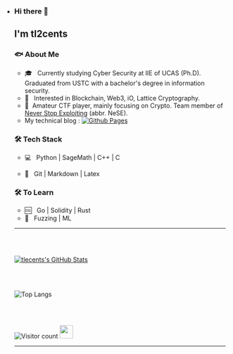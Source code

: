 - ### Hi there 👋<h2> I'm tl2cents</h2>

  <h3> 🐟 About Me </h3>

  - 🎓 &nbsp; Currently studying  Cyber Security at IIE of UCAS (Ph.D). Graduated from USTC with a bachelor's degree in information security.
  - 🌱 &nbsp; Interested in Blockchain, Web3, iO, Lattice Cryptography.
  - :information_desk_person: &nbsp;Amateur CTF player, mainly focusing on Crypto. Team member of [Never Stop Exploiting](https://ctftime.org/team/13575) (abbr. NeSE). 
  - My technical blog : <a href="https://www.linkedin.com/in/shivam-malpani-47a379198/"><img alt="Github Pages" src="https://img.shields.io/badge/Github-tl2cents-blue?style=flat-square&logo=Github"></a>

  <h3>🛠 Tech Stack</h3>

  - 💻 &nbsp; Python | SageMath | C++ | C 

  - :thought_balloon: &nbsp; Git | Markdown | Latex 

  

  <h3>🛠 To Learn</h3>

  - :cool: &nbsp; Go | Solidity | Rust 
  - :whale:  &nbsp; Fuzzing | ML 

  <hr>
  

  <br/><br/>

  [![tlecents's GitHub Stats](https://github-readme-stats.vercel.app/api?username=tl2cents&show_icons=true)](https://github.com/tl2cents)

  <br/>

  <br/>

  ![Top Langs](https://github-readme-stats.vercel.app/api/top-langs/?username=tl2cents&show_icons=true)

  <br><br>

  

  ![Visitor count](https://visitor-badge.laobi.icu/badge?page_id=tl2cents.tl2cents)   <img src="https://media.giphy.com/media/dxn6fRlTIShoeBr69N/giphy.gif" width="30">

  

  

  <hr>
